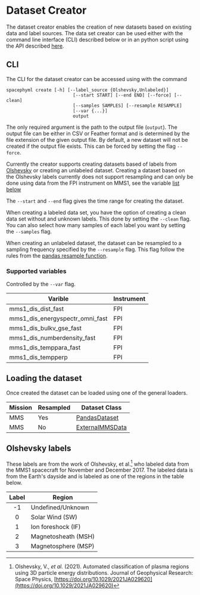 # Dataset Creator
The dataset creator enables the creation of new datasets based on existing data and label
sources. The data set creator can be used either with the command line interface (CLI)
described below or in an python script using the API described [here](../reference/datasets/creator.md).

## CLI

The CLI for the dataset creator can be accessed using with the command

```
spacephyml create [-h] [--label_source {Olshevsky,Unlabeled}]
                         [--start START] [--end END] [--force] [--clean]
                         [--samples SAMPLES] [--resample RESAMPLE]
                         [--var {...}]
                         output
```

The only required argument is the path to the output file (`output`). The output file
can be either in CSV or Feather format and is determined by the file extension of the given
output file. By default, a new dataset will not be created if the output file exists. This
can be forced by setting the flag `--force`.

Currently the creator supports creating datasets based of labels from
[Olshevsky](#olshevsky-labels) or creating an unlabeled dataset. Creating a dataset based on
the Olshevsky labels currently does not support resampling and can only be done using
data from the FPI instrument on MMS1, see the variable [list below](#supported-variables)

The `--start` and `--end` flag gives the time range for creating the dataset.

When creating a labeled data set, you have the option of creating a clean data set without
and unknown labels. This done by setting the `--clean` flag. You can also select how many
samples of each label you want by setting the `--samples` flag.

When creating an unlabeled dataset, the dataset can be resampled to a sampling frequency specified by the `--resample` flag. This flag follow the rules from the [pandas resample function](https://pandas.pydata.org/docs/reference/api/pandas.DataFrame.resample.html).

### Supported variables
Controlled by the `--var` flag.

| Varible               | Instrument |
| -------               | ---------- |
| mms1_dis_dist_fast                | FPI |
| mms1_dis_energyspectr_omni_fast   | FPI |
| mms1_dis_bulkv_gse_fast           | FPI |
| mms1_dis_numberdensity_fast       | FPI |
| mms1_dis_temppara_fast            | FPI |
| mms1_dis_tempperp                 | FPI |

## Loading the dataset

Once created the dataset can be loaded using one of the general loaders.

| Mission | Resampled | Dataset Class |
| ------- | --------- | ------------- |
| MMS | Yes | [PandasDataset](../reference/datasets/general/pandas.md) |
| MMS | No | [ExternalMMSData](../reference/datasets/general/mms.md) |

## Olshevsky labels
These labels are from the work of Olshevsky, et al.[^1] who labeled data from the MMS1 spacecraft for November and December 2017. The labeled data is from the Earth's dayside and is labeled as one of the regions in the table below.

| Label | Region  |
| :---: | ------- |
| -1    | Undefined/Unknown |
| 0     | Solar Wind (SW) |
| 1     | Ion foreshock (IF) |
| 2     | Magnetosheath (MSH) |
| 3     | Magnetosphere (MSP) |

[^1]: Olshevsky, V., *et al.* (2021). Automated classification of plasma regions using 3D particle energy distributions. Journal of Geophysical Research: Space Physics, [https://doi.org/10.1029/2021JA029620](https://doi.org/10.1029/2021JA029620)

